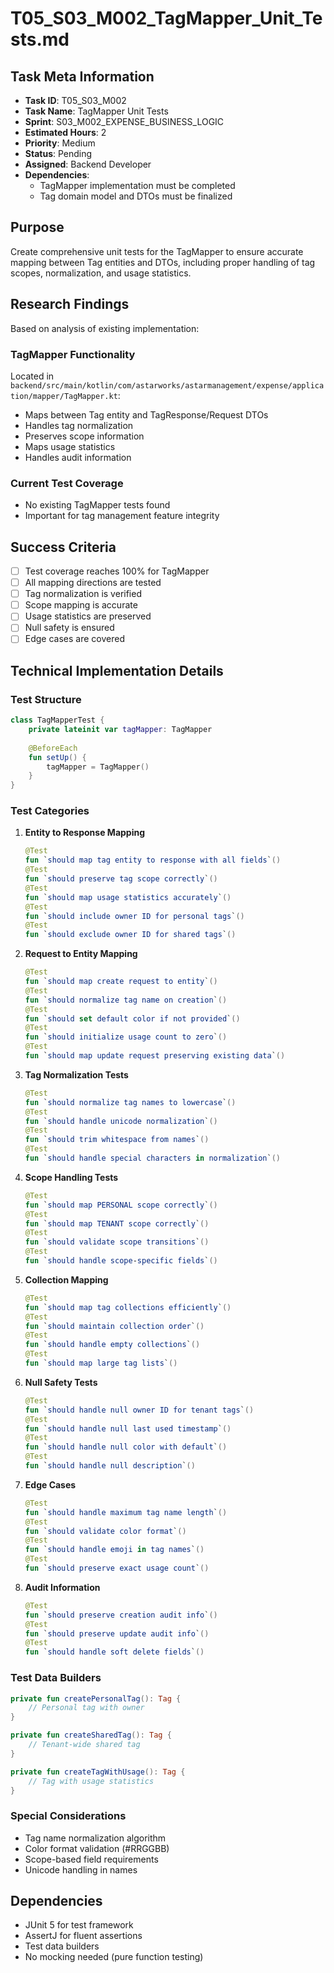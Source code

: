 # T05_S03_M002_TagMapper_Unit_Tests.md

## Task Meta Information
- **Task ID**: T05_S03_M002
- **Task Name**: TagMapper Unit Tests
- **Sprint**: S03_M002_EXPENSE_BUSINESS_LOGIC
- **Estimated Hours**: 2
- **Priority**: Medium
- **Status**: Pending
- **Assigned**: Backend Developer
- **Dependencies**: 
  - TagMapper implementation must be completed
  - Tag domain model and DTOs must be finalized

## Purpose
Create comprehensive unit tests for the TagMapper to ensure accurate mapping between Tag entities and DTOs, including proper handling of tag scopes, normalization, and usage statistics.

## Research Findings
Based on analysis of existing implementation:

### TagMapper Functionality
Located in `backend/src/main/kotlin/com/astarworks/astarmanagement/expense/application/mapper/TagMapper.kt`:
- Maps between Tag entity and TagResponse/Request DTOs
- Handles tag normalization
- Preserves scope information
- Maps usage statistics
- Handles audit information

### Current Test Coverage
- No existing TagMapper tests found
- Important for tag management feature integrity

## Success Criteria
- [ ] Test coverage reaches 100% for TagMapper
- [ ] All mapping directions are tested
- [ ] Tag normalization is verified
- [ ] Scope mapping is accurate
- [ ] Usage statistics are preserved
- [ ] Null safety is ensured
- [ ] Edge cases are covered

## Technical Implementation Details

### Test Structure
```kotlin
class TagMapperTest {
    private lateinit var tagMapper: TagMapper
    
    @BeforeEach
    fun setUp() {
        tagMapper = TagMapper()
    }
}
```

### Test Categories

1. **Entity to Response Mapping**
   ```kotlin
   @Test
   fun `should map tag entity to response with all fields`()
   @Test
   fun `should preserve tag scope correctly`()
   @Test
   fun `should map usage statistics accurately`()
   @Test
   fun `should include owner ID for personal tags`()
   @Test
   fun `should exclude owner ID for shared tags`()
   ```

2. **Request to Entity Mapping**
   ```kotlin
   @Test
   fun `should map create request to entity`()
   @Test
   fun `should normalize tag name on creation`()
   @Test
   fun `should set default color if not provided`()
   @Test
   fun `should initialize usage count to zero`()
   @Test
   fun `should map update request preserving existing data`()
   ```

3. **Tag Normalization Tests**
   ```kotlin
   @Test
   fun `should normalize tag names to lowercase`()
   @Test
   fun `should handle unicode normalization`()
   @Test
   fun `should trim whitespace from names`()
   @Test
   fun `should handle special characters in normalization`()
   ```

4. **Scope Handling Tests**
   ```kotlin
   @Test
   fun `should map PERSONAL scope correctly`()
   @Test
   fun `should map TENANT scope correctly`()
   @Test
   fun `should validate scope transitions`()
   @Test
   fun `should handle scope-specific fields`()
   ```

5. **Collection Mapping**
   ```kotlin
   @Test
   fun `should map tag collections efficiently`()
   @Test
   fun `should maintain collection order`()
   @Test
   fun `should handle empty collections`()
   @Test
   fun `should map large tag lists`()
   ```

6. **Null Safety Tests**
   ```kotlin
   @Test
   fun `should handle null owner ID for tenant tags`()
   @Test
   fun `should handle null last used timestamp`()
   @Test
   fun `should handle null color with default`()
   @Test
   fun `should handle null description`()
   ```

7. **Edge Cases**
   ```kotlin
   @Test
   fun `should handle maximum tag name length`()
   @Test
   fun `should validate color format`()
   @Test
   fun `should handle emoji in tag names`()
   @Test
   fun `should preserve exact usage count`()
   ```

8. **Audit Information**
   ```kotlin
   @Test
   fun `should preserve creation audit info`()
   @Test
   fun `should preserve update audit info`()
   @Test
   fun `should handle soft delete fields`()
   ```

### Test Data Builders
```kotlin
private fun createPersonalTag(): Tag {
    // Personal tag with owner
}

private fun createSharedTag(): Tag {
    // Tenant-wide shared tag
}

private fun createTagWithUsage(): Tag {
    // Tag with usage statistics
}
```

### Special Considerations
- Tag name normalization algorithm
- Color format validation (#RRGGBB)
- Scope-based field requirements
- Unicode handling in names

## Dependencies
- JUnit 5 for test framework
- AssertJ for fluent assertions
- Test data builders
- No mocking needed (pure function testing)